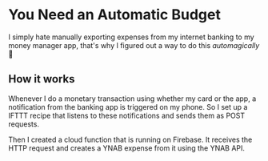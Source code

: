 # You Need an Automatic Budget
I simply hate manually exporting expenses from my internet banking to my money manager app, that's why I figured out a way to do this *automagically* :tophat:

## How it works
Whenever I do a monetary transaction using whether my card or the app, a notification from the banking app is triggered on my phone. So I set up a IFTTT recipe that listens to these notifications and sends them as POST requests.

Then I created a cloud function that is running on Firebase. It receives the HTTP request and creates a YNAB expense from it using the YNAB API.
